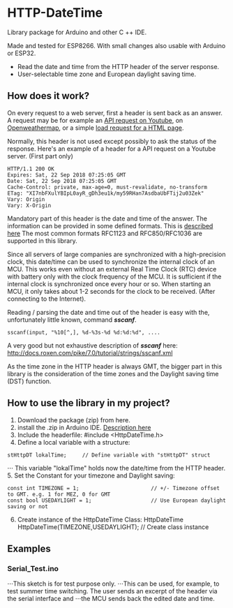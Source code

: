 # HTTP-DateTime
Library package for Arduino and other C ++ IDE. 

Made and tested for ESP8266. With small changes also usable with Arduino or ESP32.
- Read the date and time from the HTTP header of the server response.
- User-selectable time zone and European daylight saving time.

## How does it work?
On every request to a web server, first a header is sent back as an answer. A request may be for example an [API request on Youtube](https://developers.google.com/youtube/v3/), on [Openweathermap](https://openweathermap.org/api), or a simple [load request for a HTML page](https://www.google.ch).

Normally, this header is not used except possibly to ask the status of the response. Here's an example of a header for a API request on a Youtube server. (First part only)
``` 
HTTP/1.1 200 OK
Expires: Sat, 22 Sep 2018 07:25:05 GMT
Date: Sat, 22 Sep 2018 07:25:05 GMT
Cache-Control: private, max-age=0, must-revalidate, no-transform
ETag: "XI7nbFXulYBIpL0ayR_gDh3eu1k/my59RHan7AsdbaUbFTij2u03Zek"
Vary: Origin
Vary: X-Origin
```
Mandatory part of this header is the date and time of the answer. The information can be provided in some defined formats. This is [described here](https://www.w3.org/Protocols/rfc2616/rfc2616-sec3.html#sec3.3.1) The most common formats RFC1123 and RFC850/RFC1036 are supported in this library.

Since all servers of large companies are synchronized with a high-precision clock, this date/time can be used to synchronize the internal clock of an MCU. This works even without an external Real Time Clock (RTC) device with battery only with the clock frequency of the MCU. It is sufficient if the internal clock is synchronized once every hour or so. When starting an MCU, it only takes about 1-2 seconds for the clock to be received. (After connecting to the Internet).

Reading / parsing the date and time out of the header is easy with the, unfortunately little known, command **_sscanf_**.
```
sscanf(input, "%10[^,], %d-%3s-%d %d:%d:%d", ....
```
A very good but not exhaustive description of **_sscanf_** here: http://docs.roxen.com/pike/7.0/tutorial/strings/sscanf.xml

As the time zone in the HTTP header is always GMT, the bigger part in this library is the consideration of the time zones and the Daylight saving time (DST) function.

## How to use the library in my project?
1. Download the package (zip) from here.
2. install the .zip in Arduino IDE. [Description here](https://www.arduino.cc/en/Guide/Libraries#toc4)
3. Include the headerfile: #include <HttpDateTime.h>
4. Define a local variable with a structure: 
```
stHttpDT lokalTime;     // Define variable with "stHttpDT" struct 
```
⋅⋅⋅ This variable "lokalTime" holds now the date/time from the HTTP header.
5. Set the Constant for your timezone and Daylight saving:
```
const int TIMEZONE = 1;                       // +/- Timezone offset to GMT. e.g. 1 for MEZ, 0 for GMT
const bool USEDAYLIGHT = 1;                   // Use European daylight saving or not 
```
6. Create instance of the HttpDateTime Class: HttpDateTime HttpDateTime(TIMEZONE,USEDAYLIGHT);          // Create class instance

## Examples
### Serial_Test.ino
⋅⋅⋅This sketch is for test purpose only.
⋅⋅⋅This can be used, for example, to test summer time switching. The user sends an excerpt of the header via the serial interface and ⋅⋅⋅the MCU sends back the edited date and time.
